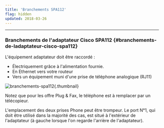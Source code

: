 ```yaml
---
title: 'Branchements SPA112'
flag: hidden
updated: 2018-03-26
---
```


------------------------------------------------------------------------

### Branchements de l'adaptateur Cisco SPA112 {#branchements-de-ladaptateur-cisco-spa112}

L'équipement adaptateur doit être raccordé :

-   Électriquement grâce à l'alimentation fournie.
-   En Ethernet vers votre routeur
-   Vers un équipement muni d'une prise de téléphone analogique (RJ11)

![branchements-spa112](images/BranchementsSPA112.png){.thumbnail}

Notez que pour les offre Plug & Fax, le téléphone est à remplacer par un télécopieur.

L'emplacement des deux prises Phone peut être trompeur. Le port N°1, qui doit être utilisé dans la majorité des cas, est situé à l'extérieur de l'adaptateur (à gauche lorsque l'on regarde l'arrière de l'adaptateur).
